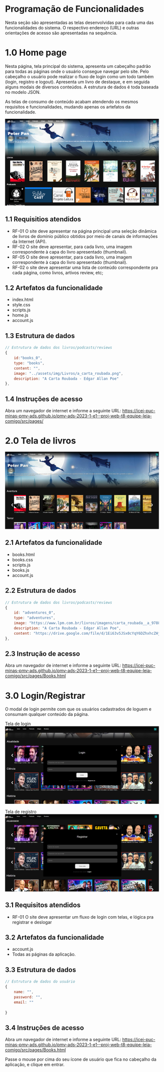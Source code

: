 # Programação de Funcionalidades
Nesta seção são apresentadas as telas desenvolvidas para cada uma das funcionalidades do sistema. O respectivo endereço (URL) e outras orientações de acesso são apresentadas na sequência.

# 1.0 Home page 
Nesta página, tela principal do sistema, apresenta um cabeçalho padrão para todas as páginas onde o usuário consegue navegar pelo site. Pelo cabeçalho o usuário pode realizar o fluxo de login como um todo também (login, registro e logout). Apresenta um livro de destaque, e em seguida alguns modais de diversos conteúdos.  A estrutura de dados é toda baseada no modelo JSON.

As telas de consumo de conteúdo acabam atendendo os mesmos requisitos e funcionalidades, mudando apenas os artefatos da funcionalidade.

![](/docs/img/homePage.png)


## 1.1 Requisitios atendidos
- RF-01 O site deve apresentar na página principal uma seleção dinâmica de livros de domínio público obtidos por meio de canais de informações da Internet (API).
- RF-02 O site deve apresentar, para cada livro, uma imagem correspondente à capa do livro apresentado (thumbnail).
- RF-05 O site deve apresentar, para cada livro, uma imagem correspondente à capa do livro apresentado (thumbnail).
- RF-02 o site deve apresentar uma lista de conteúdo correspondente pra cada página, como livros, artivos review, etc;
 
## 1.2 Artefatos da funcionalidade
- index.html
- style.css
- scripts.js
- home.js
- account.js

## 1.3 Estrutura de dados
```javascript
// Estrutura de dados dos livros/podcasts/reviews
{
    id:"books_0",
    type: "books",
    content: "",
    image: "../assets/img/Livros/a_carta_roubada.png",
    description: "A Carta Roubada - Edgar Allan Poe" 
},

```

## 1.4 Instruções de acesso
Abra um navegador de internet e informe a seguinte URL: https://icei-puc-minas-pmv-ads.github.io/pmv-ads-2023-1-e1--proj-web-t8-equipe-leia-comigo/src/pages/


# 2.0 Tela de livros
![Alt text](image-4.png)

## 2.1 Artefatos da funcionalidade
- books.html
- books.css
- scripts.js
- books.js
- account.js

## 2.2 Estrutura de dados
```javascript
// Estrutura de dados dos livros/podcasts/reviews
{
    id: "adventures_0",
    type: "adventures",
    image: "https://www.lpm.com.br/livros/imagens/carta_roubada__a_9788525412775_9788525424693_hd.jpg",
    description: "A Carta Roubada - Edgar Allan Poe",
    content: "https://drive.google.com/file/d/1Ei63v5JSx0cYqY6DZhxhcZHjwZot3LuE/preview"
},

```

## 2.3 Instrução de acesso
Abra um navegador de internet e informe a seguinte URL: https://icei-puc-minas-pmv-ads.github.io/pmv-ads-2023-1-e1--proj-web-t8-equipe-leia-comigo/src/pages/Books.html



# 3.0 Login/Registrar
O modal de login permite com que os usuários cadastrados de loguem e consumam qualquer conteúdo da página.

Tela de login
![Alt text](image-5.png)

Tela de registro
![Alt text](image-6.png)

## 3.1 Requisitos atendidos
- RF-01  O site deve apresentar um fluxo de login com telas, e lógica pra registrar e deslogar

## 3.2 Artefatos da funcionalidade
- account.js
- Todas as páginas da aplicação.

## 3.3 Estrutura de dados 

```javascript
// Estrutura de dados do usuário
{
    name: "",
    password: "",
    email: ""

}
```

## 3.4 Instruções de acesso
Abra um navegador de internet e informe a seguinte URL: https://icei-puc-minas-pmv-ads.github.io/pmv-ads-2023-1-e1--proj-web-t8-equipe-leia-comigo/src/pages/Books.html

Passe o mouse por cima do seu ícone de usuário que fica no cabeçalho da aplicação, e clique em entrar.